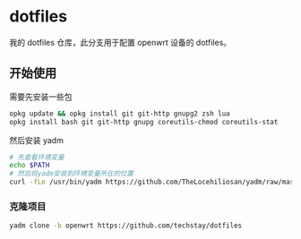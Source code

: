 # dotfiles

我的 dotfiles 仓库，此分支用于配置 openwrt 设备的 dotfiles。

## 开始使用

需要先安装一些包

```sh
opkg update && opkg install git git-http gnupg2 zsh lua
opkg install bash git git-http gnupg coreutils-chmod coreutils-stat
```

然后安装 yadm

```sh
# 先查看环境变量
echo $PATH
# 然后将yadm安装到环境变量所在的位置
curl -fLo /usr/bin/yadm https://github.com/TheLocehiliosan/yadm/raw/master/yadm && chmod a+x /usr/bin/yadm
```

### 克隆项目

```sh
yadm clone -b openwrt https://github.com/techstay/dotfiles
```
